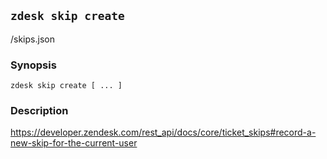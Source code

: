 ## `zdesk skip create`

/skips.json

### Synopsis

    zdesk skip create [ ... ]

### Description

https://developer.zendesk.com/rest_api/docs/core/ticket_skips#record-a-new-skip-for-the-current-user

